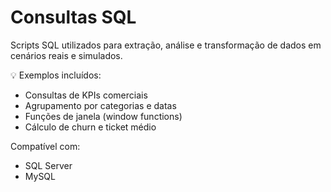 # Consultas SQL

Scripts SQL utilizados para extração, análise e transformação de dados em cenários reais e simulados.

💡 Exemplos incluídos:
- Consultas de KPIs comerciais
- Agrupamento por categorias e datas
- Funções de janela (window functions)
- Cálculo de churn e ticket médio

Compatível com:
- SQL Server
- MySQL
